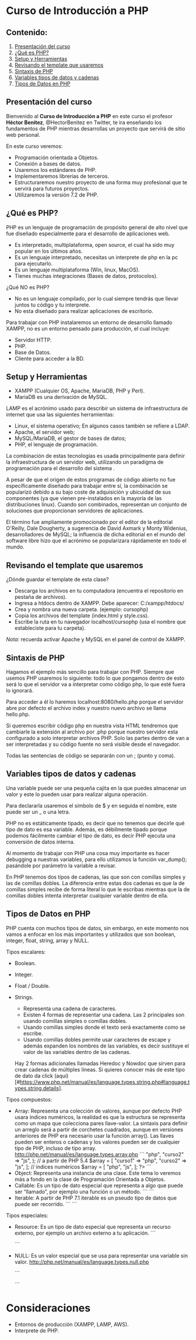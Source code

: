 # Curso de Introducción a PHP

## Contenido:

1. [Presentación del curso](#Presentación-del-curso)
2. [¿Qué es PHP?](#¿Qué-es-PHP?)
3. [Setup y Herramientas](#Setup-y-Herramientas)
4. [Revisando el template que usaremos](#Revisando-el-template-que-usaremos)
5. [Sintaxis de PHP](#Sintaxis-de-PHP)
6. [Variables tipos de datos y cadenas](#Variables-tipos-de-datos-y-cadenas)
7. [Tipos de Datos en PHP](#Tipos-de-Datos-en-PHP)

## Presentación del curso

Bienvenido al **Curso de Introducción a PHP** en este curso el profesor **Héctor Benitez**, @HectorBenitez en Twitter, te ira enseñando los fundamentos de PHP mientras desarrollas un proyecto que servirá de sitio web personal.

En este curso veremos:

- Programación orientada a Objetos.
- Conexión a bases de datos.
- Usaremos los estándares de PHP.
- Implementaremos librerías de terceros.
- Estructuraremos nuestro proyecto de una forma muy profesional que te servirá para futuros proyectos.
- Utilizaremos la versión 7.2 de PHP.

## ¿Qué es PHP?

PHP es un lenguaje de programación de propósito general de alto nivel que fue diseñado especialmente para el desarrollo de aplicaciones web.

- Es interpretado, multiplataforma, open source, el cual ha sido muy popular en los últimos años.
- Es un lenguaje interpretado, necesitas un interprete de php en la pc para ejecutarlo.
- Es un lenguaje multiplataforma (Win, linux, MacOS).
- Tienes muchas integraciones (Bases de datos, protocolos).

¿Qué NO es PHP?

- No es un lenguaje compilado, por lo cual siempre tendrás que llevar juntos tu código y tu interprete.
- No esta diseñado para realizar aplicaciones de escritorio.

Para trabajar con PHP instalaremos un entorno de desarrollo llamado XAMPP, no es un entorno pensado para producción, el cual incluye:

- Servidor HTTP.
- PHP.
- Base de Datos.
- Cliente para acceder a la BD.

## Setup y Herramientas

- XAMPP (Cualquier OS, Apache, MariaDB, PHP y Perl).
- MariaDB es una derivación de MySQL.

LAMP es el acrónimo usado para describir un sistema de infraestructura de internet que usa las siguientes herramientas:

- Linux, el sistema operativo; En algunos casos también se refiere a LDAP.
- Apache, el servidor web;
- MySQL/MariaDB, el gestor de bases de datos;
- PHP, el lenguaje de programación.

La combinación de estas tecnologías es usada principalmente para definir la infraestructura de un servidor web, utilizando un paradigma de programación para el desarrollo del sistema .

A pesar de que el origen de estos programas de código abierto no fue específicamente diseñado para trabajar entre sí, la combinación se popularizó debido a su bajo coste de adquisición y ubicuidad de sus componentes (ya que vienen pre-instalados en la mayoría de las distribuciones linux). Cuando son combinados, representan un conjunto de soluciones que proporcionan servidores de aplicaciones.

El término fue ampliamente promocionado por el editor de la editorial O'Reilly, Dale Dougherty, a sugerencia de David Axmark y Monty Widenius, desarrolladores de MySQL; la influencia de dicha editorial en el mundo del software libre hizo que el acrónimo se popularizara rápidamente en todo el mundo.

## Revisando el template que usaremos

¿Dónde guardar el template de esta clase?

- Descarga los archivos en tu computadora (encuentra el repositorio en pestaña de archivos).
- Ingresa a htdocs dentro de XAMPP. Debe aparecer: C:/xampp/htdocs/
- Crea y nombra una nueva carpeta. (ejemplo: cursophp)
- Copia los archivos del template (index.html y style.css).
- Escribe la ruta en tu navegador localhost/cursophp (usa el nombre que estableciste para tu carpeta).

*Nota*: recuerda activar Apache y MySQL en el panel de control de XAMPP.

## Sintaxis de PHP

Hagamos el ejemplo más sencillo para trabajar con PHP. Siempre que usemos PHP usaremos lo siguiente: <?php ?> todo lo que pongamos dentro de esto será lo que el servidor va a interpretar como código php, lo que esté fuera lo ignorará.

Para acceder a él lo haremos localhost:8080/hello.php porque el servidor abre por defecto el archivo index y nuestro nuevo archivo se llama hello.php.

Si queremos escribir código php en nuestra vista HTML tendremos que cambiarle la extensión al archivo por .php porque nuestro servidor esta configurado a solo interpretar archivos PHP. Solo las partes dentro de <?php ?> van a ser interpretadas y su código fuente no será visible desde el navegador.

Todas las sentencias de código se separarán con un ; (punto y coma).

## Variables tipos de datos y cadenas

Una variable puede ser una pequeña cajita en la que puedes almacenar un valor y este lo pueden usar para realizar alguna operación.

Para declararla usaremos el símbolo de $ y en seguida el nombre, este puede ser un _ o una letra.

PHP no es estáticamente tipado, es decir que no tenemos que decirle qué tipo de dato es esa variable. Además, es débilmente tipado porque podemos fácilmente cambiar el tipo de dato, es decir PHP ejecuta una conversión de datos interna.

Al momento de trabajar con PHP una cosa muy importante es hacer debugging a nuestras variables, para ello utilizamos la función var_dump(); pasándole por parámetro la variable a revisar.

En PHP tenemos dos tipos de cadenas, las que son con comillas simples y las de comillas dobles. La diferencia entre estas dos cadenas es que la de comillas simples recibe de forma literal lo que le escribas mientras que la de comillas dobles intenta interpretar cualquier variable dentro de ella.

## Tipos de Datos en PHP

PHP cuenta con muchos tipos de datos, sin embargo, en este momento nos vamos a enfocar en los más importantes y utilizados que son boolean, integer, float, string, array y NULL.

Tipos escalares:

- Boolean.
- Integer.
- Float / Double.
    <?php
    $a = 12.24; 
    $b = 1.5e3; 
    $c = 7E-10;
    ?>
- Strings.
  - Representa una cadena de caracteres.
  - Existen 4 formas de representar una cadena. Las 2 principales son usando comillas simples o comillas dobles.
  - Usando comillas simples donde el texto será exactamente como se escribe.
  - Usando comillas dobles permite usar caracteres de escape y además expanden los nombres de las variables, es decir sustituye el valor de las variables dentro de las cadenas.
  
  Hay 2 formas adicionales llamadas Heredoc y Nowdoc que sirven para crear cadenas de múltiples líneas.
  Si quieres conocer más de este tipo de dato da click (aquí)[#https://www.php.net/manual/es/language.types.string.php#language.types.string.details].

Tipos compuestos:

- Array: Representa una colección de valores, aunque por defecto PHP usara índices numéricos, la realidad es que la estructura se representa como un mapa que colecciona pares llave-valor. La sintaxis para definir un arreglo será a partir de corchetes cuadrados, aunque en versiones anteriores de PHP era necesario usar la función array(). Las llaves pueden ser enteros o cadenas y los valores pueden ser de cualquier tipo de PHP, incluso de tipo array. http://php.net/manual/es/language.types.array.php
    ´´´
    <?php
    $array = array(
        "curso1" => "php",
        "curso2" => "js",
    );

    // a partir de PHP 5.4
    $array = [
        "curso1" => "php",
        "curso2" => "js",
    ];

    // índices numéricos
    $array = [
        "php",
        "js",
    ];
    ?>
    ´´´
- Object: Representa una instancia de una clase. Este tema lo veremos más a fondo en la clase de Programación Orientada a Objetos.
- Callable: Es un tipo de dato especial que representa a algo que puede ser “llamado”, por ejemplo una función o un método.
    ´´´
    <?php
    // Variable que guarda un callable
    $firstOfArray = function(array $array) {
        if (count($array) == 0) { return null; }
        return $array[0];
    };

    // Este es nuestro arreglo
    $values = [3, 2, 1];

    // Usamos nuestro callable y se imprime el valor 3
    echo $firstOfArray($values);
    ?>
    ´´´
- Iterable: A partir de PHP 7.1 iterable es un pseudo tipo de datos que puede ser recorrido.
    ´´´
    <?php

    function foo(iterable $iterable) {
        foreach ($iterable as $valor) {
            // ...
        } 
    }

    ?>
    ´´´

Tipos especiales:

- Resource: Es un tipo de dato especial que representa un recurso externo, por ejemplo un archivo externo a tu aplicación.
    ´´´
    <?php
    $res = fopen("c:\\dir\\file.txt", "r");
    ?>
    ´´´
- NULL: Es un valor especial que se usa para representar una variable sin valor. http://php.net/manual/es/language.types.null.php

    ´´´
    <?php
    $a = null; 
    ?>
    ´´´


# Consideraciones

- Entornos de producción (XAMPP, LAMP, AWS).
- Interprete de PHP.


